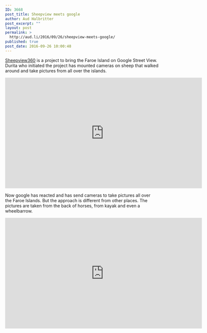 ```yaml
---
ID: 3668
post_title: Sheepview meets google
author: Aud Halbritter
post_excerpt: ""
layout: post
permalink: >
  http://aud.li/2016/09/26/sheepview-meets-google/
published: true
post_date: 2016-09-26 10:00:48
---
```

<a href="http://visitfaroeislands.com/sheepview360/">Sheepview360</a> is a project to bring the Faroe Island on Google Street View. Durita who initiated the project has mounted cameras on sheep that walked around and take pictures from all over the islands.

<iframe src="https://www.youtube.com/embed/6KubWaYvRGE" width="640" height="360" frameborder="0" allowfullscreen="allowfullscreen"></iframe>

Now google has reacted and has send cameras to take pictures all over the Faroe Islands. But the approach is different from other places. The pictures are taken from the back of horses, from kayak and even a wheelbarrow.

<iframe src="https://www.youtube.com/embed/ht_WB7iN0vw" width="640" height="360" frameborder="0" allowfullscreen="allowfullscreen"></iframe>